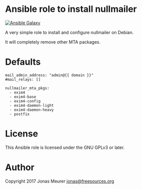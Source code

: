 # Ansible role to install nullmailer

[![Ansible Galaxy](http://img.shields.io/badge/ansible--galaxy-nullmailer-blue.svg)](https://galaxy.ansible.com/mejo-/nullmailer/)

A very simple role to install and configure nullmailer on Debian.

It will completely remove other MTA packages.

# Defaults

```
mail_admin_address: "admin@{{ domain }}"
#mail_relays: []

nullmailer_mta_pkgs:
  - exim4
  - exim4-base
  - exim4-config
  - exim4-daemon-light
  - exim4-daemon-heavy
  - postfix
```

# License

This Ansible role is licensed under the GNU GPLv3 or later.

# Author

Copyright 2017 Jonas Meurer <jonas@freesources.org>
